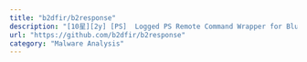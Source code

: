 ```yaml
---
title: "b2dfir/b2response"
description: "[10星][2y] [PS]  Logged PS Remote Command Wrapper for Blue Team Forensics/IR"
url: "https://github.com/b2dfir/b2response"
category: "Malware Analysis"
---
```

